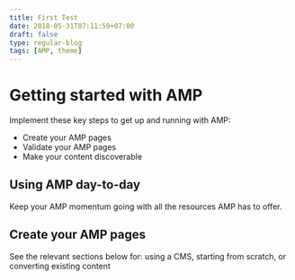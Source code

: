 ```yaml
---
title: First Test
date: 2018-05-31T07:11:59+07:00
draft: false
type: regular-blog
tags: [AMP, theme]
---
```


# Getting started with AMP
Implement these key steps to get up and running with AMP:

- Create your AMP pages
- Validate your AMP pages
- Make your content discoverable

## Using AMP day-to-day
Keep your AMP momentum going with all the resources AMP has to offer.

## Create your AMP pages
See the relevant sections below for: using a CMS, starting from scratch, or converting existing content
